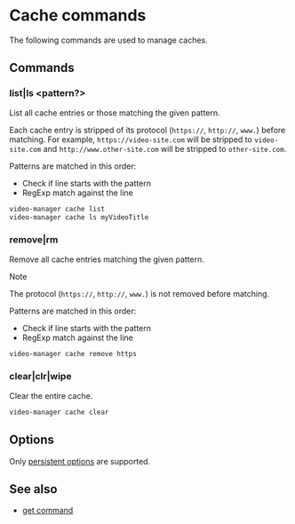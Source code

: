 <!-- markdownlint-disable MD013 -->

# Cache commands

The following commands are used to manage caches.

<!-- ## Table of Contents -->

<!--toc:start-->
<!-- - [Cache commands](#cache-commands) -->
<!--   - [Table of Contents](#table-of-contents) -->
<!--   - [Commands](#commands) -->
<!--     - [list|ls <pattern?>](#listls-pattern) -->
<!--     - [remove|rm <pattern>](#removerm-pattern) -->
<!--     - [clear|clr|wipe](#clearclrwipe) -->
<!--   - [Options](#options) -->
<!--   - [See also](#see-also) -->
<!--toc:end-->

## Commands

### list|ls <pattern?>

List all cache entries or those matching the given pattern.

Each cache entry is stripped of its protocol (`https://`, `http://`, `www.`) before matching.
For example, `https://video-site.com` will be stripped to `video-site.com` and `http://www.other-site.com` will be stripped to `other-site.com`.

Patterns are matched in this order:

- Check if line starts with the pattern
- RegExp match against the line

```sh
video-manager cache list
video-manager cache ls myVideoTitle
```

### remove|rm <pattern>

Remove all cache entries matching the given pattern.

> [!NOTE]
> The protocol (`https://`, `http://`, `www.`) is not removed before matching.

Patterns are matched in this order:

- Check if line starts with the pattern
- RegExp match against the line

```sh
video-manager cache remove https
```

### clear|clr|wipe

Clear the entire cache.

```sh
video-manager cache clear
```

## Options

Only [persistent options](./index,md/persistent-options) are supported.

## See also

- [get command](./get.md)
